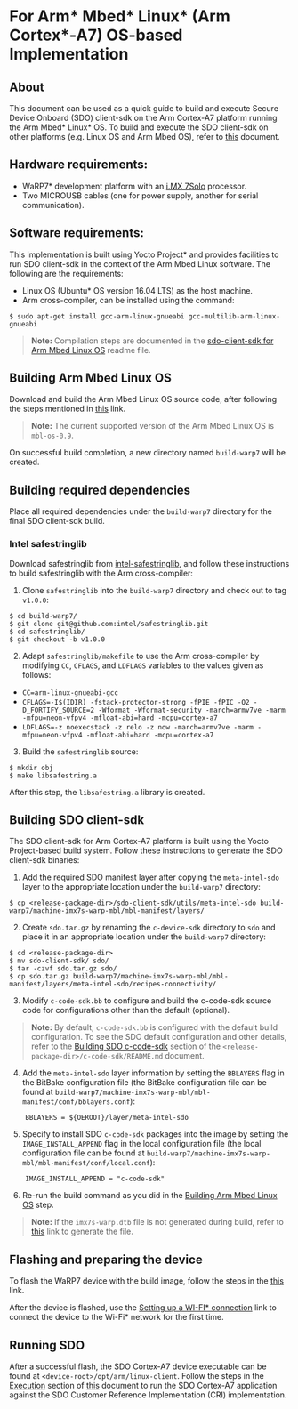 # For Arm* Mbed* Linux* (Arm Cortex*-A7) OS-based Implementation
## About

This document can be used as a quick guide to build and execute Secure Device Onboard (SDO) client-sdk on the Arm Cortex-A7 platform running the Arm Mbed* Linux* OS. To build and execute the SDO client-sdk on other platforms (e.g. Linux OS and Arm Mbed OS), refer to [this](setup.md) document.

## Hardware requirements:
- WaRP7* development platform with an [i.MX 7Solo](https://www.nxp.com/products/processors-and-microcontrollers/arm-based-processors-and-mcus/i.mx-applications-processors/i.mx-7-processors/i.mx-7solo-processors-heterogeneous-processing-with-arm-cortex-a7-and-cortex-m4-cores:i.MX7S) processor.
- Two MICROUSB cables (one for power supply, another for serial communication).

## Software requirements:

This implementation is built using Yocto Project* and provides facilities to run  SDO client-sdk in the context of the Arm Mbed Linux software. The following are the requirements:

- Linux OS (Ubuntu* OS version 16.04 LTS) as the host machine.
- Arm cross-compiler, can be installed using the command:
```shell
$ sudo apt-get install gcc-arm-linux-gnueabi gcc-multilib-arm-linux-gnueabi
```

> **Note:** Compilation steps are documented in the [ sdo-client-sdk for Arm Mbed Linux OS](mbed_linux.md) readme file.

## Building Arm Mbed Linux OS
Download and build the Arm Mbed Linux OS source code, after following the steps mentioned in [this](https://os.mbed.com/docs/mbed-linux-os/v0.9/getting-started/building-an-mbl-image.html) link. 

> **Note:** The current supported version of the Arm Mbed Linux OS is `mbl-os-0.9`.

On successful build completion, a new directory named `build-warp7` will be created.

## Building required dependencies
Place all required dependencies under the `build-warp7` directory for the final  SDO client-sdk build.

### Intel safestringlib
Download safestringlib from <a href="https://github.com/intel/safestringlib">intel-safestringlib</a>, and follow these instructions to build safestringlib with the Arm cross-compiler:

1. Clone `safestringlib` into the `build-warp7` directory and check out to tag `v1.0.0`:

```shell
$ cd build-warp7/
$ git clone git@github.com:intel/safestringlib.git
$ cd safestringlib/
$ git checkout -b v1.0.0
```

2. Adapt `safestringlib/makefile` to use the Arm cross-compiler by modifying `CC`, `CFLAGS`, and `LDFLAGS` variables to the values given as follows:

* `CC=arm-linux-gnueabi-gcc`
* `CFLAGS=-I$(IDIR) -fstack-protector-strong -fPIE -fPIC -O2 -D_FORTIFY_SOURCE=2 -Wformat -Wformat-security -march=armv7ve -marm -mfpu=neon-vfpv4 -mfloat-abi=hard -mcpu=cortex-a7`
* `LDFLAGS=-z noexecstack -z relo -z now -march=armv7ve -marm -mfpu=neon-vfpv4 -mfloat-abi=hard -mcpu=cortex-a7`

3. Build the `safestringlib` source:

```shell
$ mkdir obj
$ make libsafestring.a
```

After this step, the `libsafestring.a` library is created.

## Building  SDO client-sdk
The  SDO client-sdk for Arm Cortex-A7 platform is built using the Yocto Project-based build system. Follow these instructions to generate the  SDO client-sdk binaries:

1. Add the required  SDO manifest layer after copying the `meta-intel-sdo` layer to the appropriate location under the `build-warp7` directory:
```shell
$ cp <release-package-dir>/sdo-client-sdk/utils/meta-intel-sdo build-warp7/machine-imx7s-warp-mbl/mbl-manifest/layers/
```

2. Create `sdo.tar.gz` by renaming the `c-device-sdk` directory to `sdo` and place it in an appropriate location under the `build-warp7` directory:
```shell
$ cd <release-package-dir>
$ mv sdo-client-sdk/ sdo/
$ tar -czvf sdo.tar.gz sdo/
$ cp sdo.tar.gz build-warp7/machine-imx7s-warp-mbl/mbl-manifest/layers/meta-intel-sdo/recipes-connectivity/
```

3. Modify `c-code-sdk.bb` to configure and build the c-code-sdk source code for configurations other than the default (optional).

>**Note:** By default, `c-code-sdk.bb` is configured with the default build configuration. To see the  SDO default configuration and other details, refer to the [Building  SDO c-code-sdk](build_conf.md) section of the `<release-package-dir>/c-code-sdk/README.md` document.

4. Add the `meta-intel-sdo` layer information by setting the `BBLAYERS` flag in the BitBake configuration file (the BitBake configuration file can be found at `build-warp7/machine-imx7s-warp-mbl/mbl-manifest/conf/bblayers.conf`):

```shell
    BBLAYERS = ${OEROOT}/layer/meta-intel-sdo
```

5. Specify to install  SDO `c-code-sdk` packages into the image by setting the `IMAGE_INSTALL_APPEND` flag in the local configuration file (the local configuration file can be found at `build-warp7/machine-imx7s-warp-mbl/mbl-manifest/conf/local.conf`):

```shell
    IMAGE_INSTALL_APPEND = "c-code-sdk"
```

6. Re-run the build command as you did in the [Building Arm Mbed Linux OS](#building-mbed-linux) step.
> **Note:** If the `imx7s-warp.dtb` file is not generated during build, refer to [this](https://github.com/WaRP7/linux-fslc/) link to generate the file.

## Flashing and preparing the device

To flash the WaRP7 device with the build image, follow the steps in the [this](https://os.mbed.com/docs/mbed-linux-os/v0.6/first-image/warp7-devices.html) link.

After the device is flashed, use the [Setting up a WI-FI* connection](https://os.mbed.com/docs/mbed-linux-os/v0.6/first-image/connecting-to-a-network-and-pelion-device-management.html#setting-up-a-wi-fi-connection) link to connect the device to the Wi-Fi* network for the first time.

## Running  SDO
After a successful flash, the  SDO Cortex-A7 device executable can be found at `<device-root>/opt/arm/linux-client`. Follow the steps in the [Execution](./linux.md#run_linux_sdo) section of [this](./linux.md) document to run the  SDO Cortex-A7 application against the  SDO Customer Reference Implementation (CRI) implementation.
